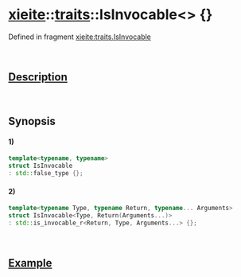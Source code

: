 # [xieite](../../xieite.md)\:\:[traits](../../traits.md)\:\:IsInvocable\<\> \{\}
Defined in fragment [xieite:traits.IsInvocable](../../../src/traits/is_invocable.cpp)

&nbsp;

## [Description](../concepts/invocable.md#Description)

&nbsp;

## Synopsis
#### 1)
```cpp
template<typename, typename>
struct IsInvocable
: std::false_type {};
```
#### 2)
```cpp
template<typename Type, typename Return, typename... Arguments>
struct IsInvocable<Type, Return(Arguments...)>
: std::is_invocable_r<Return, Type, Arguments...> {};
```

&nbsp;

## [Example](../concepts/invocable.md#Example)
